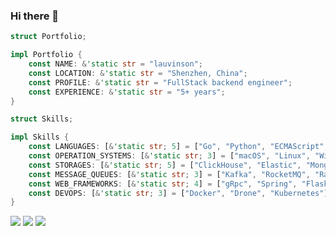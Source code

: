 ### Hi there 👋

```rust
struct Portfolio;

impl Portfolio {
    const NAME: &'static str = "lauvinson";
    const LOCATION: &'static str = "Shenzhen, China";
    const PROFILE: &'static str = "FullStack backend engineer";
    const EXPERIENCE: &'static str = "5+ years";
}

struct Skills;

impl Skills {
    const LANGUAGES: [&'static str; 5] = ["Go", "Python", "ECMAScript", "C/C++", "Java/Kotlin"];
    const OPERATION_SYSTEMS: [&'static str; 3] = ["macOS", "Linux", "Windows"];
    const STORAGES: [&'static str; 5] = ["ClickHouse", "Elastic", "MongoDB", "Redis", "MySQL"];
    const MESSAGE_QUEUES: [&'static str; 3] = ["Kafka", "RocketMQ", "RabbitMQ", "NSQ"];
    const WEB_FRAMEWORKS: [&'static str; 4] = ["gRpc", "Spring", "Flask", "Express"];
    const DEVOPS: [&'static str; 3] = ["Docker", "Drone", "Kubernetes"];
}
```


![](https://github-profile-summary-cards.vercel.app/api/cards/profile-details?username=lauvinson&theme=github)
![](https://github-profile-summary-cards.vercel.app/api/cards/repos-per-language?username=lauvinson&theme=github)
![](https://github-profile-summary-cards.vercel.app/api/cards/stats?username=lauvinson&theme=github)

<!-- ![](https://game.gtimg.cn/images/lol/act/img/skin/big1000.jpg)
![](https://game.gtimg.cn/images/lol/act/img/skin/big1001.jpg)
![](https://game.gtimg.cn/images/lol/act/img/skin/big1002.jpg)
![](https://game.gtimg.cn/images/lol/act/img/skin/big1003.jpg)
![](https://game.gtimg.cn/images/lol/act/img/skin/big1004.jpg)
![](https://game.gtimg.cn/images/lol/act/img/skin/big1005.jpg)
![](https://game.gtimg.cn/images/lol/act/img/skin/big1006.jpg)
![](https://game.gtimg.cn/images/lol/act/img/skin/big1007.jpg)
![](https://game.gtimg.cn/images/lol/act/img/skin/big1008.jpg)
![](https://game.gtimg.cn/images/lol/act/img/skin/big1009.jpg)
![](https://game.gtimg.cn/images/lol/act/img/skin/big1010.jpg)
![](https://game.gtimg.cn/images/lol/act/img/skin/big1011.jpg)
![](https://game.gtimg.cn/images/lol/act/img/skin/big1012.jpg)
![](https://game.gtimg.cn/images/lol/act/img/skin/big1013.jpg)
![](https://game.gtimg.cn/images/lol/act/img/champion/Olaf.png)
![](https://game.gtimg.cn/images/lol/act/img/skin/big2000.jpg)
![](https://game.gtimg.cn/images/lol/act/img/skin/big2001.jpg)
![](https://game.gtimg.cn/images/lol/act/img/skin/big2002.jpg)
![](https://game.gtimg.cn/images/lol/act/img/skin/big2003.jpg)
![](https://game.gtimg.cn/images/lol/act/img/skin/big2004.jpg)
![](https://game.gtimg.cn/images/lol/act/img/skin/big2005.jpg)
![](https://game.gtimg.cn/images/lol/act/img/skin/big2006.jpg)
![](https://game.gtimg.cn/images/lol/act/img/skin/big2015.jpg)
![](https://game.gtimg.cn/images/lol/act/img/skin/big2016.jpg)
![](https://game.gtimg.cn/images/lol/act/img/skin/big2025.jpg)
![](https://game.gtimg.cn/images/lol/act/img/champion/Galio.png)
![](https://game.gtimg.cn/images/lol/act/img/skin/big3000.jpg)
![](https://game.gtimg.cn/images/lol/act/img/skin/big3001.jpg)
![](https://game.gtimg.cn/images/lol/act/img/skin/big3002.jpg)
![](https://game.gtimg.cn/images/lol/act/img/skin/big3003.jpg)
![](https://game.gtimg.cn/images/lol/act/img/skin/big3004.jpg)
![](https://game.gtimg.cn/images/lol/act/img/skin/big3005.jpg)
![](https://game.gtimg.cn/images/lol/act/img/skin/big3006.jpg)
![](https://game.gtimg.cn/images/lol/act/img/skin/big3013.jpg)
![](https://game.gtimg.cn/images/lol/act/img/skin/big3019.jpg)
![](https://game.gtimg.cn/images/lol/act/img/champion/TwistedFate.png)
![](https://game.gtimg.cn/images/lol/act/img/skin/big4000.jpg)
![](https://game.gtimg.cn/images/lol/act/img/skin/big4001.jpg)
![](https://game.gtimg.cn/images/lol/act/img/skin/big4002.jpg)
![](https://game.gtimg.cn/images/lol/act/img/skin/big4003.jpg)
![](https://game.gtimg.cn/images/lol/act/img/skin/big4004.jpg)
![](https://game.gtimg.cn/images/lol/act/img/skin/big4005.jpg)
![](https://game.gtimg.cn/images/lol/act/img/skin/big4006.jpg)
![](https://game.gtimg.cn/images/lol/act/img/skin/big4007.jpg)
![](https://game.gtimg.cn/images/lol/act/img/skin/big4008.jpg)
![](https://game.gtimg.cn/images/lol/act/img/skin/big4009.jpg)
![](https://game.gtimg.cn/images/lol/act/img/skin/big4010.jpg)
![](https://game.gtimg.cn/images/lol/act/img/skin/big4011.jpg)
![](https://game.gtimg.cn/images/lol/act/img/skin/big4013.jpg)
![](https://game.gtimg.cn/images/lol/act/img/skin/big4023.jpg)
![](https://game.gtimg.cn/images/lol/act/img/champion/XinZhao.png)
![](https://game.gtimg.cn/images/lol/act/img/skin/big5000.jpg)
![](https://game.gtimg.cn/images/lol/act/img/skin/big5001.jpg)
![](https://game.gtimg.cn/images/lol/act/img/skin/big5002.jpg)
![](https://game.gtimg.cn/images/lol/act/img/skin/big5003.jpg)
![](https://game.gtimg.cn/images/lol/act/img/skin/big5004.jpg)
![](https://game.gtimg.cn/images/lol/act/img/skin/big5005.jpg)
![](https://game.gtimg.cn/images/lol/act/img/skin/big5006.jpg)
![](https://game.gtimg.cn/images/lol/act/img/skin/big5013.jpg)
![](https://game.gtimg.cn/images/lol/act/img/skin/big5020.jpg)
![](https://game.gtimg.cn/images/lol/act/img/skin/big5027.jpg)
![](https://game.gtimg.cn/images/lol/act/img/champion/Urgot.png)
![](https://game.gtimg.cn/images/lol/act/img/skin/big6000.jpg)
![](https://game.gtimg.cn/images/lol/act/img/skin/big6001.jpg)
![](https://game.gtimg.cn/images/lol/act/img/skin/big6002.jpg)
![](https://game.gtimg.cn/images/lol/act/img/skin/big6003.jpg)
![](https://game.gtimg.cn/images/lol/act/img/skin/big6009.jpg)
![](https://game.gtimg.cn/images/lol/act/img/skin/big6015.jpg)
![](https://game.gtimg.cn/images/lol/act/img/champion/Leblanc.png)
![](https://game.gtimg.cn/images/lol/act/img/skin/big7000.jpg)
![](https://game.gtimg.cn/images/lol/act/img/skin/big7001.jpg)
![](https://game.gtimg.cn/images/lol/act/img/skin/big7002.jpg)
![](https://game.gtimg.cn/images/lol/act/img/skin/big7003.jpg)
![](https://game.gtimg.cn/images/lol/act/img/skin/big7004.jpg)
![](https://game.gtimg.cn/images/lol/act/img/skin/big7005.jpg)
![](https://game.gtimg.cn/images/lol/act/img/skin/big7012.jpg)
![](https://game.gtimg.cn/images/lol/act/img/skin/big7019.jpg)
![](https://game.gtimg.cn/images/lol/act/img/skin/big7020.jpg)
![](https://game.gtimg.cn/images/lol/act/img/skin/big7029.jpg)
![](https://game.gtimg.cn/images/lol/act/img/skin/big7033.jpg)
![](https://game.gtimg.cn/images/lol/act/img/champion/Vladimir.png)
![](https://game.gtimg.cn/images/lol/act/img/skin/big8000.jpg)
![](https://game.gtimg.cn/images/lol/act/img/skin/big8001.jpg)
![](https://game.gtimg.cn/images/lol/act/img/skin/big8002.jpg)
![](https://game.gtimg.cn/images/lol/act/img/skin/big8003.jpg)
![](https://game.gtimg.cn/images/lol/act/img/skin/big8004.jpg)
![](https://game.gtimg.cn/images/lol/act/img/skin/big8005.jpg)
![](https://game.gtimg.cn/images/lol/act/img/skin/big8006.jpg)
![](https://game.gtimg.cn/images/lol/act/img/skin/big8007.jpg)
![](https://game.gtimg.cn/images/lol/act/img/skin/big8008.jpg)
![](https://game.gtimg.cn/images/lol/act/img/skin/big8014.jpg)
![](https://game.gtimg.cn/images/lol/act/img/skin/big8021.jpg)
![](https://game.gtimg.cn/images/lol/act/img/champion/FiddleSticks.png)
![](https://game.gtimg.cn/images/lol/act/img/skin/big9000.jpg)
![](https://game.gtimg.cn/images/lol/act/img/skin/big9001.jpg)
![](https://game.gtimg.cn/images/lol/act/img/skin/big9002.jpg)
![](https://game.gtimg.cn/images/lol/act/img/skin/big9003.jpg)
![](https://game.gtimg.cn/images/lol/act/img/skin/big9004.jpg)
![](https://game.gtimg.cn/images/lol/act/img/skin/big9005.jpg)
![](https://game.gtimg.cn/images/lol/act/img/skin/big9006.jpg)
![](https://game.gtimg.cn/images/lol/act/img/skin/big9007.jpg)
![](https://game.gtimg.cn/images/lol/act/img/skin/big9008.jpg)
![](https://game.gtimg.cn/images/lol/act/img/skin/big9009.jpg)
![](https://game.gtimg.cn/images/lol/act/img/champion/Kayle.png)
![](https://game.gtimg.cn/images/lol/act/img/skin/big10000.jpg)
![](https://game.gtimg.cn/images/lol/act/img/skin/big10001.jpg)
![](https://game.gtimg.cn/images/lol/act/img/skin/big10002.jpg)
![](https://game.gtimg.cn/images/lol/act/img/skin/big10003.jpg)
![](https://game.gtimg.cn/images/lol/act/img/skin/big10004.jpg)
![](https://game.gtimg.cn/images/lol/act/img/skin/big10005.jpg)
![](https://game.gtimg.cn/images/lol/act/img/skin/big10006.jpg)
![](https://game.gtimg.cn/images/lol/act/img/skin/big10007.jpg)
![](https://game.gtimg.cn/images/lol/act/img/skin/big10008.jpg)
![](https://game.gtimg.cn/images/lol/act/img/skin/big10009.jpg)
![](https://game.gtimg.cn/images/lol/act/img/skin/big10015.jpg)
![](https://game.gtimg.cn/images/lol/act/img/skin/big10024.jpg)
![](https://game.gtimg.cn/images/lol/act/img/champion/MasterYi.png)
![](https://game.gtimg.cn/images/lol/act/img/skin/big11000.jpg)
![](https://game.gtimg.cn/images/lol/act/img/skin/big11001.jpg)
![](https://game.gtimg.cn/images/lol/act/img/skin/big11002.jpg)
![](https://game.gtimg.cn/images/lol/act/img/skin/big11003.jpg)
![](https://game.gtimg.cn/images/lol/act/img/skin/big11004.jpg)
![](https://game.gtimg.cn/images/lol/act/img/skin/big11005.jpg)
![](https://game.gtimg.cn/images/lol/act/img/skin/big11009.jpg)
![](https://game.gtimg.cn/images/lol/act/img/skin/big11010.jpg)
![](https://game.gtimg.cn/images/lol/act/img/skin/big11011.jpg)
![](https://game.gtimg.cn/images/lol/act/img/skin/big11017.jpg)
![](https://game.gtimg.cn/images/lol/act/img/skin/big11024.jpg)
![](https://game.gtimg.cn/images/lol/act/img/skin/big11033.jpg)
![](https://game.gtimg.cn/images/lol/act/img/champion/Alistar.png)
![](https://game.gtimg.cn/images/lol/act/img/skin/big12000.jpg)
![](https://game.gtimg.cn/images/lol/act/img/skin/big12001.jpg)
![](https://game.gtimg.cn/images/lol/act/img/skin/big12002.jpg)
![](https://game.gtimg.cn/images/lol/act/img/skin/big12003.jpg)
![](https://game.gtimg.cn/images/lol/act/img/skin/big12004.jpg)
![](https://game.gtimg.cn/images/lol/act/img/skin/big12005.jpg)
![](https://game.gtimg.cn/images/lol/act/img/skin/big12006.jpg)
![](https://game.gtimg.cn/images/lol/act/img/skin/big12007.jpg)
![](https://game.gtimg.cn/images/lol/act/img/skin/big12008.jpg)
![](https://game.gtimg.cn/images/lol/act/img/skin/big12009.jpg)
![](https://game.gtimg.cn/images/lol/act/img/skin/big12010.jpg)
![](https://game.gtimg.cn/images/lol/act/img/skin/big12019.jpg)
![](https://game.gtimg.cn/images/lol/act/img/skin/big12020.jpg)
![](https://game.gtimg.cn/images/lol/act/img/skin/big12022.jpg)
![](https://game.gtimg.cn/images/lol/act/img/skin/big12029.jpg)
![](https://game.gtimg.cn/images/lol/act/img/champion/Ryze.png)
![](https://game.gtimg.cn/images/lol/act/img/skin/big13000.jpg)
![](https://game.gtimg.cn/images/lol/act/img/skin/big13001.jpg)
![](https://game.gtimg.cn/images/lol/act/img/skin/big13002.jpg)
![](https://game.gtimg.cn/images/lol/act/img/skin/big13003.jpg)
![](https://game.gtimg.cn/images/lol/act/img/skin/big13004.jpg)
![](https://game.gtimg.cn/images/lol/act/img/skin/big13005.jpg)
![](https://game.gtimg.cn/images/lol/act/img/skin/big13006.jpg)
![](https://game.gtimg.cn/images/lol/act/img/skin/big13007.jpg)
![](https://game.gtimg.cn/images/lol/act/img/skin/big13008.jpg)
![](https://game.gtimg.cn/images/lol/act/img/skin/big13009.jpg)
![](https://game.gtimg.cn/images/lol/act/img/skin/big13010.jpg)
![](https://game.gtimg.cn/images/lol/act/img/skin/big13011.jpg)
![](https://game.gtimg.cn/images/lol/act/img/skin/big13013.jpg)
![](https://game.gtimg.cn/images/lol/act/img/champion/Sion.png)
![](https://game.gtimg.cn/images/lol/act/img/skin/big14000.jpg)
![](https://game.gtimg.cn/images/lol/act/img/skin/big14001.jpg)
![](https://game.gtimg.cn/images/lol/act/img/skin/big14002.jpg)
![](https://game.gtimg.cn/images/lol/act/img/skin/big14003.jpg)
![](https://game.gtimg.cn/images/lol/act/img/skin/big14004.jpg)
![](https://game.gtimg.cn/images/lol/act/img/skin/big14005.jpg)
![](https://game.gtimg.cn/images/lol/act/img/skin/big14014.jpg)
![](https://game.gtimg.cn/images/lol/act/img/skin/big14022.jpg)
![](https://game.gtimg.cn/images/lol/act/img/champion/Sivir.png)
![](https://game.gtimg.cn/images/lol/act/img/skin/big15000.jpg)
![](https://game.gtimg.cn/images/lol/act/img/skin/big15001.jpg)
![](https://game.gtimg.cn/images/lol/act/img/skin/big15002.jpg)
![](https://game.gtimg.cn/images/lol/act/img/skin/big15003.jpg)
![](https://game.gtimg.cn/images/lol/act/img/skin/big15004.jpg)
![](https://game.gtimg.cn/images/lol/act/img/skin/big15005.jpg)
![](https://game.gtimg.cn/images/lol/act/img/skin/big15006.jpg)
![](https://game.gtimg.cn/images/lol/act/img/skin/big15007.jpg)
![](https://game.gtimg.cn/images/lol/act/img/skin/big15008.jpg)
![](https://game.gtimg.cn/images/lol/act/img/skin/big15009.jpg)
![](https://game.gtimg.cn/images/lol/act/img/skin/big15010.jpg)
![](https://game.gtimg.cn/images/lol/act/img/skin/big15016.jpg)
![](https://game.gtimg.cn/images/lol/act/img/skin/big15025.jpg)
![](https://game.gtimg.cn/images/lol/act/img/champion/Soraka.png)
![](https://game.gtimg.cn/images/lol/act/img/skin/big16000.jpg)
![](https://game.gtimg.cn/images/lol/act/img/skin/big16001.jpg)
![](https://game.gtimg.cn/images/lol/act/img/skin/big16002.jpg)
![](https://game.gtimg.cn/images/lol/act/img/skin/big16003.jpg)
![](https://game.gtimg.cn/images/lol/act/img/skin/big16004.jpg)
![](https://game.gtimg.cn/images/lol/act/img/skin/big16005.jpg)
![](https://game.gtimg.cn/images/lol/act/img/skin/big16006.jpg)
![](https://game.gtimg.cn/images/lol/act/img/skin/big16007.jpg)
![](https://game.gtimg.cn/images/lol/act/img/skin/big16008.jpg)
![](https://game.gtimg.cn/images/lol/act/img/skin/big16009.jpg)
![](https://game.gtimg.cn/images/lol/act/img/skin/big16015.jpg)
![](https://game.gtimg.cn/images/lol/act/img/skin/big16016.jpg)
![](https://game.gtimg.cn/images/lol/act/img/skin/big16017.jpg)
![](https://game.gtimg.cn/images/lol/act/img/champion/Teemo.png)
![](https://game.gtimg.cn/images/lol/act/img/skin/big17000.jpg)
![](https://game.gtimg.cn/images/lol/act/img/skin/big17001.jpg)
![](https://game.gtimg.cn/images/lol/act/img/skin/big17002.jpg)
![](https://game.gtimg.cn/images/lol/act/img/skin/big17003.jpg)
![](https://game.gtimg.cn/images/lol/act/img/skin/big17004.jpg)
![](https://game.gtimg.cn/images/lol/act/img/skin/big17005.jpg)
![](https://game.gtimg.cn/images/lol/act/img/skin/big17006.jpg)
![](https://game.gtimg.cn/images/lol/act/img/skin/big17007.jpg)
![](https://game.gtimg.cn/images/lol/act/img/skin/big17008.jpg)
![](https://game.gtimg.cn/images/lol/act/img/skin/big17014.jpg)
![](https://game.gtimg.cn/images/lol/act/img/skin/big17018.jpg)
![](https://game.gtimg.cn/images/lol/act/img/skin/big17025.jpg)
![](https://game.gtimg.cn/images/lol/act/img/skin/big17027.jpg)
![](https://game.gtimg.cn/images/lol/act/img/champion/Tristana.png)
![](https://game.gtimg.cn/images/lol/act/img/skin/big18000.jpg)
![](https://game.gtimg.cn/images/lol/act/img/skin/big18001.jpg)
![](https://game.gtimg.cn/images/lol/act/img/skin/big18002.jpg)
![](https://game.gtimg.cn/images/lol/act/img/skin/big18003.jpg)
![](https://game.gtimg.cn/images/lol/act/img/skin/big18004.jpg)
![](https://game.gtimg.cn/images/lol/act/img/skin/big18005.jpg)
![](https://game.gtimg.cn/images/lol/act/img/skin/big18006.jpg)
![](https://game.gtimg.cn/images/lol/act/img/skin/big18010.jpg)
![](https://game.gtimg.cn/images/lol/act/img/skin/big18011.jpg)
![](https://game.gtimg.cn/images/lol/act/img/skin/big18012.jpg)
![](https://game.gtimg.cn/images/lol/act/img/skin/big18024.jpg)
![](https://game.gtimg.cn/images/lol/act/img/skin/big18033.jpg)
![](https://game.gtimg.cn/images/lol/act/img/champion/Warwick.png)
![](https://game.gtimg.cn/images/lol/act/img/skin/big19000.jpg)
![](https://game.gtimg.cn/images/lol/act/img/skin/big19001.jpg)
![](https://game.gtimg.cn/images/lol/act/img/skin/big19002.jpg)
![](https://game.gtimg.cn/images/lol/act/img/skin/big19003.jpg)
![](https://game.gtimg.cn/images/lol/act/img/skin/big19004.jpg)
![](https://game.gtimg.cn/images/lol/act/img/skin/big19005.jpg)
![](https://game.gtimg.cn/images/lol/act/img/skin/big19006.jpg)
![](https://game.gtimg.cn/images/lol/act/img/skin/big19007.jpg)
![](https://game.gtimg.cn/images/lol/act/img/skin/big19008.jpg)
![](https://game.gtimg.cn/images/lol/act/img/skin/big19009.jpg)
![](https://game.gtimg.cn/images/lol/act/img/skin/big19010.jpg)
![](https://game.gtimg.cn/images/lol/act/img/skin/big19016.jpg)
![](https://game.gtimg.cn/images/lol/act/img/skin/big19035.jpg)
![](https://game.gtimg.cn/images/lol/act/img/champion/Nunu.png)
![](https://game.gtimg.cn/images/lol/act/img/skin/big20000.jpg)
![](https://game.gtimg.cn/images/lol/act/img/skin/big20001.jpg)
![](https://game.gtimg.cn/images/lol/act/img/skin/big20002.jpg)
![](https://game.gtimg.cn/images/lol/act/img/skin/big20003.jpg)
![](https://game.gtimg.cn/images/lol/act/img/skin/big20004.jpg)
![](https://game.gtimg.cn/images/lol/act/img/skin/big20005.jpg)
![](https://game.gtimg.cn/images/lol/act/img/skin/big20006.jpg)
![](https://game.gtimg.cn/images/lol/act/img/skin/big20007.jpg)
![](https://game.gtimg.cn/images/lol/act/img/skin/big20008.jpg)
![](https://game.gtimg.cn/images/lol/act/img/skin/big20016.jpg)
![](https://game.gtimg.cn/images/lol/act/img/champion/MissFortune.png)
![](https://game.gtimg.cn/images/lol/act/img/skin/big21000.jpg)
![](https://game.gtimg.cn/images/lol/act/img/skin/big21001.jpg)
![](https://game.gtimg.cn/images/lol/act/img/skin/big21002.jpg)
![](https://game.gtimg.cn/images/lol/act/img/skin/big21003.jpg)
![](https://game.gtimg.cn/images/lol/act/img/skin/big21004.jpg)
![](https://game.gtimg.cn/images/lol/act/img/skin/big21005.jpg)
![](https://game.gtimg.cn/images/lol/act/img/skin/big21006.jpg)
![](https://game.gtimg.cn/images/lol/act/img/skin/big21007.jpg)
![](https://game.gtimg.cn/images/lol/act/img/skin/big21008.jpg)
![](https://game.gtimg.cn/images/lol/act/img/skin/big21009.jpg)
![](https://game.gtimg.cn/images/lol/act/img/skin/big21015.jpg)
![](https://game.gtimg.cn/images/lol/act/img/skin/big21016.jpg)
![](https://game.gtimg.cn/images/lol/act/img/skin/big21017.jpg)
![](https://game.gtimg.cn/images/lol/act/img/skin/big21018.jpg)
![](https://game.gtimg.cn/images/lol/act/img/skin/big21020.jpg)
![](https://game.gtimg.cn/images/lol/act/img/skin/big21021.jpg)
![](https://game.gtimg.cn/images/lol/act/img/champion/Ashe.png)
![](https://game.gtimg.cn/images/lol/act/img/skin/big22000.jpg)
![](https://game.gtimg.cn/images/lol/act/img/skin/big22001.jpg)
![](https://game.gtimg.cn/images/lol/act/img/skin/big22002.jpg)
![](https://game.gtimg.cn/images/lol/act/img/skin/big22003.jpg)
![](https://game.gtimg.cn/images/lol/act/img/skin/big22004.jpg)
![](https://game.gtimg.cn/images/lol/act/img/skin/big22005.jpg)
![](https://game.gtimg.cn/images/lol/act/img/skin/big22006.jpg)
![](https://game.gtimg.cn/images/lol/act/img/skin/big22007.jpg)
![](https://game.gtimg.cn/images/lol/act/img/skin/big22008.jpg)
![](https://game.gtimg.cn/images/lol/act/img/skin/big22009.jpg)
![](https://game.gtimg.cn/images/lol/act/img/skin/big22011.jpg)
![](https://game.gtimg.cn/images/lol/act/img/skin/big22017.jpg)
![](https://game.gtimg.cn/images/lol/act/img/skin/big22023.jpg)
![](https://game.gtimg.cn/images/lol/act/img/skin/big22032.jpg)
![](https://game.gtimg.cn/images/lol/act/img/champion/Tryndamere.png)
![](https://game.gtimg.cn/images/lol/act/img/skin/big23000.jpg)
![](https://game.gtimg.cn/images/lol/act/img/skin/big23001.jpg)
![](https://game.gtimg.cn/images/lol/act/img/skin/big23002.jpg)
![](https://game.gtimg.cn/images/lol/act/img/skin/big23003.jpg)
![](https://game.gtimg.cn/images/lol/act/img/skin/big23004.jpg)
![](https://game.gtimg.cn/images/lol/act/img/skin/big23005.jpg)
![](https://game.gtimg.cn/images/lol/act/img/skin/big23006.jpg)
![](https://game.gtimg.cn/images/lol/act/img/skin/big23007.jpg)
![](https://game.gtimg.cn/images/lol/act/img/skin/big23008.jpg)
![](https://game.gtimg.cn/images/lol/act/img/skin/big23009.jpg)
![](https://game.gtimg.cn/images/lol/act/img/skin/big23010.jpg)
![](https://game.gtimg.cn/images/lol/act/img/champion/Jax.png)
![](https://game.gtimg.cn/images/lol/act/img/skin/big24000.jpg)
![](https://game.gtimg.cn/images/lol/act/img/skin/big24001.jpg)
![](https://game.gtimg.cn/images/lol/act/img/skin/big24002.jpg)
![](https://game.gtimg.cn/images/lol/act/img/skin/big24003.jpg)
![](https://game.gtimg.cn/images/lol/act/img/skin/big24004.jpg)
![](https://game.gtimg.cn/images/lol/act/img/skin/big24005.jpg)
![](https://game.gtimg.cn/images/lol/act/img/skin/big24006.jpg)
![](https://game.gtimg.cn/images/lol/act/img/skin/big24007.jpg)
![](https://game.gtimg.cn/images/lol/act/img/skin/big24008.jpg)
![](https://game.gtimg.cn/images/lol/act/img/skin/big24012.jpg)
![](https://game.gtimg.cn/images/lol/act/img/skin/big24013.jpg)
![](https://game.gtimg.cn/images/lol/act/img/skin/big24014.jpg)
![](https://game.gtimg.cn/images/lol/act/img/skin/big24020.jpg)
![](https://game.gtimg.cn/images/lol/act/img/skin/big24021.jpg)
![](https://game.gtimg.cn/images/lol/act/img/champion/Morgana.png)
![](https://game.gtimg.cn/images/lol/act/img/skin/big25000.jpg)
![](https://game.gtimg.cn/images/lol/act/img/skin/big25001.jpg)
![](https://game.gtimg.cn/images/lol/act/img/skin/big25002.jpg)
![](https://game.gtimg.cn/images/lol/act/img/skin/big25003.jpg)
![](https://game.gtimg.cn/images/lol/act/img/skin/big25004.jpg)
![](https://game.gtimg.cn/images/lol/act/img/skin/big25005.jpg)
![](https://game.gtimg.cn/images/lol/act/img/skin/big25006.jpg)
![](https://game.gtimg.cn/images/lol/act/img/skin/big25010.jpg)
![](https://game.gtimg.cn/images/lol/act/img/skin/big25011.jpg)
![](https://game.gtimg.cn/images/lol/act/img/skin/big25017.jpg)
![](https://game.gtimg.cn/images/lol/act/img/skin/big25026.jpg)
![](https://game.gtimg.cn/images/lol/act/img/champion/Zilean.png)
![](https://game.gtimg.cn/images/lol/act/img/skin/big26000.jpg)
![](https://game.gtimg.cn/images/lol/act/img/skin/big26001.jpg)
![](https://game.gtimg.cn/images/lol/act/img/skin/big26002.jpg)
![](https://game.gtimg.cn/images/lol/act/img/skin/big26003.jpg)
![](https://game.gtimg.cn/images/lol/act/img/skin/big26004.jpg)
![](https://game.gtimg.cn/images/lol/act/img/skin/big26005.jpg)
![](https://game.gtimg.cn/images/lol/act/img/skin/big26006.jpg)
![](https://game.gtimg.cn/images/lol/act/img/champion/Singed.png)
![](https://game.gtimg.cn/images/lol/act/img/skin/big27000.jpg)
![](https://game.gtimg.cn/images/lol/act/img/skin/big27001.jpg)
![](https://game.gtimg.cn/images/lol/act/img/skin/big27002.jpg)
![](https://game.gtimg.cn/images/lol/act/img/skin/big27003.jpg)
![](https://game.gtimg.cn/images/lol/act/img/skin/big27004.jpg)
![](https://game.gtimg.cn/images/lol/act/img/skin/big27005.jpg)
![](https://game.gtimg.cn/images/lol/act/img/skin/big27006.jpg)
![](https://game.gtimg.cn/images/lol/act/img/skin/big27007.jpg)
![](https://game.gtimg.cn/images/lol/act/img/skin/big27008.jpg)
![](https://game.gtimg.cn/images/lol/act/img/skin/big27009.jpg)
![](https://game.gtimg.cn/images/lol/act/img/skin/big27010.jpg)
![](https://game.gtimg.cn/images/lol/act/img/champion/Evelynn.png)
![](https://game.gtimg.cn/images/lol/act/img/skin/big28000.jpg)
![](https://game.gtimg.cn/images/lol/act/img/skin/big28001.jpg)
![](https://game.gtimg.cn/images/lol/act/img/skin/big28002.jpg)
![](https://game.gtimg.cn/images/lol/act/img/skin/big28003.jpg)
![](https://game.gtimg.cn/images/lol/act/img/skin/big28004.jpg)
![](https://game.gtimg.cn/images/lol/act/img/skin/big28005.jpg)
![](https://game.gtimg.cn/images/lol/act/img/skin/big28006.jpg)
![](https://game.gtimg.cn/images/lol/act/img/skin/big28007.jpg)
![](https://game.gtimg.cn/images/lol/act/img/skin/big28008.jpg)
![](https://game.gtimg.cn/images/lol/act/img/skin/big28015.jpg)
![](https://game.gtimg.cn/images/lol/act/img/skin/big28024.jpg)
![](https://game.gtimg.cn/images/lol/act/img/champion/Twitch.png)
![](https://game.gtimg.cn/images/lol/act/img/skin/big29000.jpg)
![](https://game.gtimg.cn/images/lol/act/img/skin/big29001.jpg)
![](https://game.gtimg.cn/images/lol/act/img/skin/big29002.jpg)
![](https://game.gtimg.cn/images/lol/act/img/skin/big29003.jpg)
![](https://game.gtimg.cn/images/lol/act/img/skin/big29004.jpg)
![](https://game.gtimg.cn/images/lol/act/img/skin/big29005.jpg)
![](https://game.gtimg.cn/images/lol/act/img/skin/big29006.jpg)
![](https://game.gtimg.cn/images/lol/act/img/skin/big29007.jpg)
![](https://game.gtimg.cn/images/lol/act/img/skin/big29008.jpg)
![](https://game.gtimg.cn/images/lol/act/img/skin/big29012.jpg)
![](https://game.gtimg.cn/images/lol/act/img/skin/big29027.jpg)
![](https://game.gtimg.cn/images/lol/act/img/skin/big29036.jpg)
![](https://game.gtimg.cn/images/lol/act/img/champion/Karthus.png)
![](https://game.gtimg.cn/images/lol/act/img/skin/big30000.jpg)
![](https://game.gtimg.cn/images/lol/act/img/skin/big30001.jpg)
![](https://game.gtimg.cn/images/lol/act/img/skin/big30002.jpg)
![](https://game.gtimg.cn/images/lol/act/img/skin/big30003.jpg)
![](https://game.gtimg.cn/images/lol/act/img/skin/big30004.jpg)
![](https://game.gtimg.cn/images/lol/act/img/skin/big30005.jpg)
![](https://game.gtimg.cn/images/lol/act/img/skin/big30009.jpg)
![](https://game.gtimg.cn/images/lol/act/img/skin/big30010.jpg)
![](https://game.gtimg.cn/images/lol/act/img/champion/Chogath.png)
![](https://game.gtimg.cn/images/lol/act/img/skin/big31000.jpg)
![](https://game.gtimg.cn/images/lol/act/img/skin/big31001.jpg)
![](https://game.gtimg.cn/images/lol/act/img/skin/big31002.jpg)
![](https://game.gtimg.cn/images/lol/act/img/skin/big31003.jpg)
![](https://game.gtimg.cn/images/lol/act/img/skin/big31004.jpg)
![](https://game.gtimg.cn/images/lol/act/img/skin/big31005.jpg)
![](https://game.gtimg.cn/images/lol/act/img/skin/big31006.jpg)
![](https://game.gtimg.cn/images/lol/act/img/skin/big31007.jpg)
![](https://game.gtimg.cn/images/lol/act/img/skin/big31014.jpg)
![](https://game.gtimg.cn/images/lol/act/img/champion/Amumu.png)
![](https://game.gtimg.cn/images/lol/act/img/skin/big32000.jpg)
![](https://game.gtimg.cn/images/lol/act/img/skin/big32001.jpg)
![](https://game.gtimg.cn/images/lol/act/img/skin/big32002.jpg)
![](https://game.gtimg.cn/images/lol/act/img/skin/big32003.jpg)
![](https://game.gtimg.cn/images/lol/act/img/skin/big32004.jpg)
![](https://game.gtimg.cn/images/lol/act/img/skin/big32005.jpg)
![](https://game.gtimg.cn/images/lol/act/img/skin/big32006.jpg)
![](https://game.gtimg.cn/images/lol/act/img/skin/big32007.jpg)
![](https://game.gtimg.cn/images/lol/act/img/skin/big32008.jpg)
![](https://game.gtimg.cn/images/lol/act/img/skin/big32017.jpg)
![](https://game.gtimg.cn/images/lol/act/img/skin/big32023.jpg)
![](https://game.gtimg.cn/images/lol/act/img/skin/big32024.jpg)
![](https://game.gtimg.cn/images/lol/act/img/champion/Rammus.png)
![](https://game.gtimg.cn/images/lol/act/img/skin/big33000.jpg)
![](https://game.gtimg.cn/images/lol/act/img/skin/big33001.jpg)
![](https://game.gtimg.cn/images/lol/act/img/skin/big33002.jpg)
![](https://game.gtimg.cn/images/lol/act/img/skin/big33003.jpg)
![](https://game.gtimg.cn/images/lol/act/img/skin/big33004.jpg)
![](https://game.gtimg.cn/images/lol/act/img/skin/big33005.jpg)
![](https://game.gtimg.cn/images/lol/act/img/skin/big33006.jpg)
![](https://game.gtimg.cn/images/lol/act/img/skin/big33007.jpg)
![](https://game.gtimg.cn/images/lol/act/img/skin/big33008.jpg)
![](https://game.gtimg.cn/images/lol/act/img/skin/big33016.jpg)
![](https://game.gtimg.cn/images/lol/act/img/skin/big33017.jpg)
![](https://game.gtimg.cn/images/lol/act/img/champion/Anivia.png)
![](https://game.gtimg.cn/images/lol/act/img/skin/big34000.jpg)
![](https://game.gtimg.cn/images/lol/act/img/skin/big34001.jpg)
![](https://game.gtimg.cn/images/lol/act/img/skin/big34002.jpg)
![](https://game.gtimg.cn/images/lol/act/img/skin/big34003.jpg)
![](https://game.gtimg.cn/images/lol/act/img/skin/big34004.jpg)
![](https://game.gtimg.cn/images/lol/act/img/skin/big34005.jpg)
![](https://game.gtimg.cn/images/lol/act/img/skin/big34006.jpg)
![](https://game.gtimg.cn/images/lol/act/img/skin/big34007.jpg)
![](https://game.gtimg.cn/images/lol/act/img/skin/big34008.jpg)
![](https://game.gtimg.cn/images/lol/act/img/skin/big34017.jpg)
![](https://game.gtimg.cn/images/lol/act/img/champion/Shaco.png)
![](https://game.gtimg.cn/images/lol/act/img/skin/big35000.jpg)
![](https://game.gtimg.cn/images/lol/act/img/skin/big35001.jpg)
![](https://game.gtimg.cn/images/lol/act/img/skin/big35002.jpg)
![](https://game.gtimg.cn/images/lol/act/img/skin/big35003.jpg)
![](https://game.gtimg.cn/images/lol/act/img/skin/big35004.jpg)
![](https://game.gtimg.cn/images/lol/act/img/skin/big35005.jpg)
![](https://game.gtimg.cn/images/lol/act/img/skin/big35006.jpg)
![](https://game.gtimg.cn/images/lol/act/img/skin/big35007.jpg)
![](https://game.gtimg.cn/images/lol/act/img/skin/big35008.jpg)
![](https://game.gtimg.cn/images/lol/act/img/skin/big35015.jpg)
![](https://game.gtimg.cn/images/lol/act/img/champion/DrMundo.png)
![](https://game.gtimg.cn/images/lol/act/img/skin/big36000.jpg)
![](https://game.gtimg.cn/images/lol/act/img/skin/big36001.jpg)
![](https://game.gtimg.cn/images/lol/act/img/skin/big36002.jpg)
![](https://game.gtimg.cn/images/lol/act/img/skin/big36003.jpg)
![](https://game.gtimg.cn/images/lol/act/img/skin/big36004.jpg)
![](https://game.gtimg.cn/images/lol/act/img/skin/big36005.jpg)
![](https://game.gtimg.cn/images/lol/act/img/skin/big36006.jpg)
![](https://game.gtimg.cn/images/lol/act/img/skin/big36007.jpg)
![](https://game.gtimg.cn/images/lol/act/img/skin/big36008.jpg)
![](https://game.gtimg.cn/images/lol/act/img/skin/big36009.jpg)
![](https://game.gtimg.cn/images/lol/act/img/skin/big36010.jpg)
![](https://game.gtimg.cn/images/lol/act/img/champion/Sona.png)
![](https://game.gtimg.cn/images/lol/act/img/skin/big37000.jpg)
![](https://game.gtimg.cn/images/lol/act/img/skin/big37001.jpg)
![](https://game.gtimg.cn/images/lol/act/img/skin/big37002.jpg)
![](https://game.gtimg.cn/images/lol/act/img/skin/big37003.jpg)
![](https://game.gtimg.cn/images/lol/act/img/skin/big37004.jpg)
![](https://game.gtimg.cn/images/lol/act/img/skin/big37005.jpg)
![](https://game.gtimg.cn/images/lol/act/img/skin/big37006.jpg)
![](https://game.gtimg.cn/images/lol/act/img/skin/big37007.jpg)
![](https://game.gtimg.cn/images/lol/act/img/skin/big37009.jpg)
![](https://game.gtimg.cn/images/lol/act/img/skin/big37017.jpg)
![](https://game.gtimg.cn/images/lol/act/img/champion/Kassadin.png)
![](https://game.gtimg.cn/images/lol/act/img/skin/big38000.jpg)
![](https://game.gtimg.cn/images/lol/act/img/skin/big38001.jpg)
![](https://game.gtimg.cn/images/lol/act/img/skin/big38002.jpg)
![](https://game.gtimg.cn/images/lol/act/img/skin/big38003.jpg)
![](https://game.gtimg.cn/images/lol/act/img/skin/big38004.jpg)
![](https://game.gtimg.cn/images/lol/act/img/skin/big38005.jpg)
![](https://game.gtimg.cn/images/lol/act/img/skin/big38006.jpg)
![](https://game.gtimg.cn/images/lol/act/img/skin/big38014.jpg)
![](https://game.gtimg.cn/images/lol/act/img/champion/Irelia.png)
![](https://game.gtimg.cn/images/lol/act/img/skin/big39000.jpg)
![](https://game.gtimg.cn/images/lol/act/img/skin/big39001.jpg)
![](https://game.gtimg.cn/images/lol/act/img/skin/big39002.jpg)
![](https://game.gtimg.cn/images/lol/act/img/skin/big39003.jpg)
![](https://game.gtimg.cn/images/lol/act/img/skin/big39004.jpg)
![](https://game.gtimg.cn/images/lol/act/img/skin/big39005.jpg)
![](https://game.gtimg.cn/images/lol/act/img/skin/big39006.jpg)
![](https://game.gtimg.cn/images/lol/act/img/skin/big39015.jpg)
![](https://game.gtimg.cn/images/lol/act/img/skin/big39016.jpg)
![](https://game.gtimg.cn/images/lol/act/img/skin/big39017.jpg)
![](https://game.gtimg.cn/images/lol/act/img/skin/big39018.jpg)
![](https://game.gtimg.cn/images/lol/act/img/skin/big39026.jpg)
![](https://game.gtimg.cn/images/lol/act/img/champion/Janna.png)
![](https://game.gtimg.cn/images/lol/act/img/skin/big40000.jpg)
![](https://game.gtimg.cn/images/lol/act/img/skin/big40001.jpg)
![](https://game.gtimg.cn/images/lol/act/img/skin/big40002.jpg)
![](https://game.gtimg.cn/images/lol/act/img/skin/big40003.jpg)
![](https://game.gtimg.cn/images/lol/act/img/skin/big40004.jpg)
![](https://game.gtimg.cn/images/lol/act/img/skin/big40005.jpg)
![](https://game.gtimg.cn/images/lol/act/img/skin/big40006.jpg)
![](https://game.gtimg.cn/images/lol/act/img/skin/big40007.jpg)
![](https://game.gtimg.cn/images/lol/act/img/skin/big40008.jpg)
![](https://game.gtimg.cn/images/lol/act/img/skin/big40013.jpg)
![](https://game.gtimg.cn/images/lol/act/img/skin/big40020.jpg)
![](https://game.gtimg.cn/images/lol/act/img/skin/big40027.jpg)
![](https://game.gtimg.cn/images/lol/act/img/champion/Gangplank.png)
![](https://game.gtimg.cn/images/lol/act/img/skin/big41000.jpg)
![](https://game.gtimg.cn/images/lol/act/img/skin/big41001.jpg)
![](https://game.gtimg.cn/images/lol/act/img/skin/big41002.jpg)
![](https://game.gtimg.cn/images/lol/act/img/skin/big41003.jpg)
![](https://game.gtimg.cn/images/lol/act/img/skin/big41004.jpg)
![](https://game.gtimg.cn/images/lol/act/img/skin/big41005.jpg)
![](https://game.gtimg.cn/images/lol/act/img/skin/big41006.jpg)
![](https://game.gtimg.cn/images/lol/act/img/skin/big41007.jpg)
![](https://game.gtimg.cn/images/lol/act/img/skin/big41008.jpg)
![](https://game.gtimg.cn/images/lol/act/img/skin/big41014.jpg)
![](https://game.gtimg.cn/images/lol/act/img/skin/big41021.jpg)
 -->
